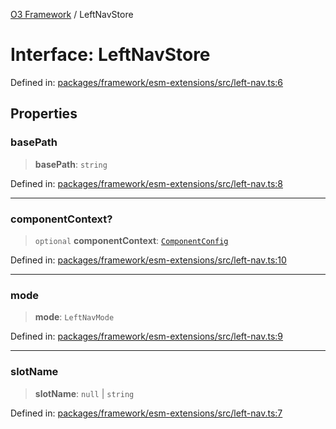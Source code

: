 [O3 Framework](../API.md) / LeftNavStore

# Interface: LeftNavStore

Defined in: [packages/framework/esm-extensions/src/left-nav.ts:6](https://github.com/openmrs/openmrs-esm-core/blob/18d2874f03a33a6ab8295af0e87ac97fdd150718/packages/framework/esm-extensions/src/left-nav.ts#L6)

## Properties

### basePath

> **basePath**: `string`

Defined in: [packages/framework/esm-extensions/src/left-nav.ts:8](https://github.com/openmrs/openmrs-esm-core/blob/18d2874f03a33a6ab8295af0e87ac97fdd150718/packages/framework/esm-extensions/src/left-nav.ts#L8)

***

### componentContext?

> `optional` **componentContext**: [`ComponentConfig`](ComponentConfig.md)

Defined in: [packages/framework/esm-extensions/src/left-nav.ts:10](https://github.com/openmrs/openmrs-esm-core/blob/18d2874f03a33a6ab8295af0e87ac97fdd150718/packages/framework/esm-extensions/src/left-nav.ts#L10)

***

### mode

> **mode**: `LeftNavMode`

Defined in: [packages/framework/esm-extensions/src/left-nav.ts:9](https://github.com/openmrs/openmrs-esm-core/blob/18d2874f03a33a6ab8295af0e87ac97fdd150718/packages/framework/esm-extensions/src/left-nav.ts#L9)

***

### slotName

> **slotName**: `null` \| `string`

Defined in: [packages/framework/esm-extensions/src/left-nav.ts:7](https://github.com/openmrs/openmrs-esm-core/blob/18d2874f03a33a6ab8295af0e87ac97fdd150718/packages/framework/esm-extensions/src/left-nav.ts#L7)

